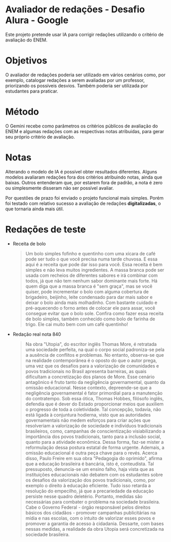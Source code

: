 # Avaliador de redações - Desafio Alura - Google

Este projeto pretende usar IA para corrigir redações utilizando o critério de avaliação do ENEM.

# Objetivos
O avaliador de redações poderia ser utilizado em vários cenários como, por exemplo, catalogar redações a serem avaliadas por um professor, priorizando os possíveis desvios. Também poderia ser utilizada por estudantes para praticar.

# Método
O Gemini recebe como parâmetros os critérios públicos de avaliação do ENEM e algumas redações com as respectivas notas atribuidas, para gerar seu próprio critério de avaliação.

# Notas
Alterando o modelo de IA é possível obter resultados diferentes. Alguns modelos avaliaram redações fora dos critérios atribuindo notas, ainda que baixas. Outros entenderam que, por estarem fora de padrão, a nota é zero ou simplesmente disseram não ser possível avaliar.

Por questões de prazo foi enviado o projeto funcional mais simples. Porém foi testado com relativo sucesso a avaliação de redações **digitalizadas**, o que tornaria ainda mais útil.

# Redações de teste

- Receita de bolo
  > Um bolo simples fofinho e quentinho com uma xícara de café pode ser tudo o que você precisa numa tarde chuvosa. E essa aqui é a receita que pode dar isso para você. Essa receita é bem simples e não leva muitos ingredientes. A massa branca pode ser usada com recheios de diferentes sabores e irá combinar com todos, já que não tem nenhum sabor dominante mais forte. Há quem diga que a massa branca é "sem graça", mas se você quiser, pode incrementar o bolo com alguma cobertura de brigadeiro, beijinho, leite condensado para dar mais sabor e deixar o bolo ainda mais molhadinho. Com bastante cuidado e pré-aquecendo o forno antes de colocar ele para assar, você consegue evitar que o bolo sole. Confira como fazer essa receita de bolo simples, também conhecido como bolo de farinha de trigo. Ele cai muito bem com um café quentinho!
- Redação real nota 840
  > Na obra "Utopia", do escritor inglês Thomas More, é retratada uma sociedade perfeita, na qual o corpo social padroniza-se pela a ausência de conflitos e problemas. No entanto, observa-se que na realidade contemporânea é o oposto do que o autor prega, uma vez que os desafios para a valorização de comunidades e povos tradicionais no Brasil apresenta barreiras, as quais dificultam a concretização dos planos de More. Esse cenário antagônico é fruto tanto da negligência governamental, quanto da omissão educacional.
Nesse contexto, depreende-se que a negligência governamental é fator primordial para a manutenção do contratempo. Sob essa ótica, Thomas Hobbes, filósofo inglês, defendia que é dever do Estado proporcionar meios que auxiliem o progresso de toda a coletividade. Tal concepção, todavia, não está ligada à conjuntura hodierna, visto que as autoridades governamentais não medem esforços para criar ações que resolveriam a valorização de sociedade e indivíduos tradicionais brasileiros, como, campanhas de conscientização visiabilizando a importância dos povos tradicionais, tanto para a inclusão social, quanto para a atividade econômica.
Dessa forma, faz-se mister a reformulação dessa postura estatal de forma urgente. Ademais, a omissão educacional é outra peça chave para o revés. Acerca disso, Paulo Freire em sua obra "Pedagogia do oprimido", afirma que a educação brasileira é bancária, isto é, conteudista. Tal pressuposto, denuncia-se um ensino falho, haja vista que as instituições educacionais não debatem com os estudantes sobre os desafios da valorização dos povos tradicionais, como, por exemplo o direito à educação eficiente. Tudo isso retarda a resolução do empecilho, já que a precariedade da educação persiste nesse quadro deletério.
Portanto, medidas são necessárias para combater o problema na sociedade brasileira. Cabe o Governo Federal - órgão responsável pelos direitos básicos dos cidadãos - promover campanhas publicitárias na mídia e nas escolas, com o intuito de valorizar esses povos e promover a garantia de acesso à cidadania. Dessarte, com bases nessas medidas, a realidade da obra Utopia será concretizada na sociedade brasileira.
